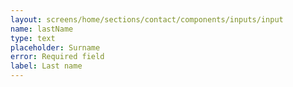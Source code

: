 ```yaml
---
layout: screens/home/sections/contact/components/inputs/input
name: lastName
type: text
placeholder: Surname
error: Required field
label: Last name
---
```

